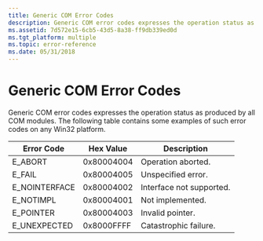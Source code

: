 ```yaml
---
title: Generic COM Error Codes
description: Generic COM error codes expresses the operation status as produced by all COM modules. The following table contains some examples of such error codes on any Win32 platform.
ms.assetid: 7d572e15-6cb5-43d5-8a38-ff9db339ed0d
ms.tgt_platform: multiple
ms.topic: error-reference
ms.date: 05/31/2018
---
```


# Generic COM Error Codes

Generic COM error codes expresses the operation status as produced by all COM modules. The following table contains some examples of such error codes on any Win32 platform.



| Error Code     | Hex Value  | Description              |
|----------------|------------|--------------------------|
| E\_ABORT       | 0x80004004 | Operation aborted.       |
| E\_FAIL        | 0x80004005 | Unspecified error.       |
| E\_NOINTERFACE | 0x80004002 | Interface not supported. |
| E\_NOTIMPL     | 0x80004001 | Not implemented.         |
| E\_POINTER     | 0x80004003 | Invalid pointer.         |
| E\_UNEXPECTED  | 0x8000FFFF | Catastrophic failure.    |



 

 

 




